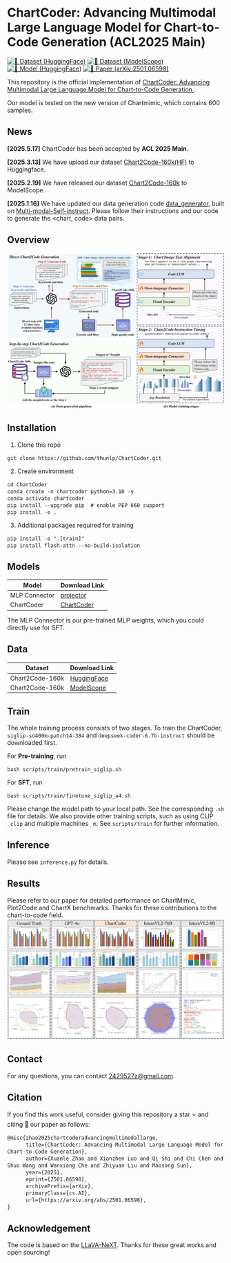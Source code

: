 # ChartCoder: Advancing Multimodal Large Language Model for Chart-to-Code Generation (ACL2025 Main)

[![🤗 Dataset (HuggingFace)](https://img.shields.io/badge/Dataset-HuggingFace-FFD21E.svg?logo=huggingface&logoColor=yellow)](https://huggingface.co/datasets/xxxllz/Chart2Code-160k)  [![🤖 Dataset (ModelScope)](https://img.shields.io/badge/Dataset-ModelScope-00A0E9.svg)](https://modelscope.cn/datasets/Noct25/Chart2Code-160k)  [![🤗 Model (HuggingFace)](https://img.shields.io/badge/Model-HuggingFace-FFD21E.svg?logo=huggingface&logoColor=yellow)](https://huggingface.co/xxxllz/ChartCoder) [![📑 Paper (arXiv:2501.06598)](https://img.shields.io/badge/arXiv-2501.06598-b31b1b.svg?logo=arXiv)](https://arxiv.org/abs/2501.06598)

This repository is the official implementation of [ChartCoder: Advancing Multimodal Large Language Model for Chart-to-Code Generation
](https://arxiv.org/abs/2501.06598). 

Our model is tested on the new version of Chartmimic, which contains 600 samples.

## News

**[2025.5.17]** ChartCoder has been accepted by **ACL 2025 Main**.

**[2025.3.13]** We have upload our dataset [Chart2Code-160k(HF)](https://huggingface.co/datasets/xxxllz/Chart2Code-160k) to Huggingface.

**[2025.2.19]** We have released our dataset [Chart2Code-160k](https://modelscope.cn/datasets/Noct25/Chart2Code-160k) to ModelScope.

**[2025.1.16]** We have updated our data generation code [data_generator](https://github.com/thunlp/ChartCoder/tree/main/data_generator), built on [Multi-modal-Self-instruct](https://github.com/zwq2018/Multi-modal-Self-instruct). Please follow their instructions and our code to generate the <chart, code> data pairs.

## Overview

![main](fig/main.png)

## Installation
1. Clone this repo
```
git clone https://github.com/thunlp/ChartCoder.git
```
2.  Create environment
```
cd ChartCoder
conda create -n chartcoder python=3.10 -y
conda activate chartcoder
pip install --upgrade pip  # enable PEP 660 support
pip install -e .
```
3. Additional packages required for training
```
pip install -e ".[train]"
pip install flash-attn --no-build-isolation
```

## Models
|  Model   | Download Link  |
|  ----  | ----  |
| MLP Connector |  [projector](https://drive.google.com/file/d/1S_LwG65TIz_miW39rFPhuEAb5ClgopYi/view?usp=drive_link)  |
| ChartCoder  |  [ChartCoder](https://huggingface.co/xxxllz/ChartCoder)  |

The MLP Connector is our pre-trained MLP weights, which you could directly use for SFT.

## Data
|  Dataset  | Download Link  |
|  ----  | ----  |
|Chart2Code-160k  | [HuggingFace](https://huggingface.co/datasets/xxxllz/Chart2Code-160k) |
|Chart2Code-160k  | [ModelScope](https://modelscope.cn/datasets/Noct25/Chart2Code-160k)|

## Train
The whole training process consists of two stages. To train the ChartCoder, ```siglip-so400m-patch14-384``` and ```deepseek-coder-6.7b-instruct``` should be downloaded first.

For **Pre-training**, run
```
bash scripts/train/pretrain_siglip.sh
```
For **SFT**, run 
```
bash scripts/train/finetune_siglip_a4.sh
```
Please change the model path to your local path. See the corresponding ```.sh ``` file for details. 
We also provide other training scripts, such as using CLIP ```_clip``` and multiple machines ```_m```. See ``` scripts/train ``` for further information.

## Inference
Please see ```inference.py``` for details.

## Results
Please refer to our paper for detailed performance on ChartMimic, Plot2Code and ChartX benchmarks. Thanks for these contributions to the chart-to-code field.
![results](fig/results.png)

## Contact

For any questions, you can contact [2429527z@gmail.com](mailto:2429527z@gmail.com).


## Citation
If you find this work useful, consider giving this repository a star ⭐️ and citing 📝 our paper as follows:
```
@misc{zhao2025chartcoderadvancingmultimodallarge,
      title={ChartCoder: Advancing Multimodal Large Language Model for Chart-to-Code Generation}, 
      author={Xuanle Zhao and Xianzhen Luo and Qi Shi and Chi Chen and Shuo Wang and Wanxiang Che and Zhiyuan Liu and Maosong Sun},
      year={2025},
      eprint={2501.06598},
      archivePrefix={arXiv},
      primaryClass={cs.AI},
      url={https://arxiv.org/abs/2501.06598}, 
}
```

## Acknowledgement
The code is based on the [LLaVA-NeXT](https://github.com/LLaVA-VL/LLaVA-NeXT). Thanks for these great works and open sourcing!
